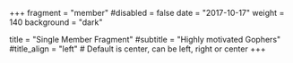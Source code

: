 +++
fragment = "member"
#disabled = false
date = "2017-10-17"
weight = 140
background = "dark"

title = "Single Member Fragment"
#subtitle = "Highly motivated Gophers"
#title_align = "left" # Default is center, can be left, right or center
+++
